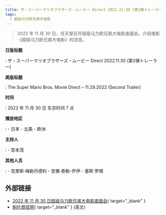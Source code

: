 ```yaml
---
title: ザ・スーパーマリオブラザーズ・ムービー Direct 2022.11.30 (第2弾トレーラー)
tags:
  - 超级马力欧兄弟大电影
---
```


> 2022 年 11 月 30 日，任天堂召开超级马力欧兄弟大电影直面会，介绍电影《超级马力欧兄弟大电影》的消息。

**日版标题**

:	ザ・スーパーマリオブラザーズ・ムービー Direct 2022.11.30 (第2弾トレーラー)

**美版标题**

:	The Super Mario Bros. Movie Direct – 11.29.2022 (Second Trailer)

**时间**

:	2022 年 11 月 30 日 东京时间 7 点

**播放地区**

:	- 日本
	- 北美
	- 欧洲

**主持人**

:	- 宫本茂

**其他人员**

:	- 克里斯·梅勒丹德利
	- 安雅·泰勒-乔伊
	- 塞斯·罗根

## 外部链接

- [2022 年 11 月 30 日超级马力欧兄弟大电影直面会](https://www.bilibili.com/video/BV1ue4y137fR/){ target="_blank" }
- [制片商官网](https://www.illuminationstudiosparis.com/portfolio/mario/){ target="_blank" } (英文)
